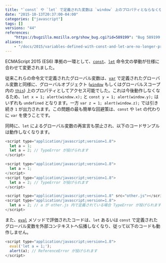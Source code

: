 ```yaml
---
title: "`const` や `let` で定義された変数は `window` 上のプロパティとならなくなり、`let` による再宣言は例外が投げられます"
date: "2015-10-13T20:37:00-04:00"
categories: ["javascript"]
tags: []
versions: "44"
references:
    "https://bugzilla.mozilla.org/show_bug.cgi?id=589199": "Bug 589199 - Add an extra scope chain object for top-level script execution, encountered just before the global object, containing top-level |let| declaration bindings"
aliases:
    - "/docs/2015/variables-defined-with-const-and-let-are-no-longer-properties-on-window/"
---
```

ECMAScript 2015 (ES6) 準拠の一環として、[`const`](https://developer.mozilla.org/ja/docs/Web/JavaScript/Reference/Statements/const)、[`let`](https://developer.mozilla.org/ja/docs/Web/JavaScript/Reference/Statements/let) 命令文の挙動が仕様に合わせて変更されました。

従来これらの命令文で定義されたグローバル変数は、[`var`](https://developer.mozilla.org/ja/docs/Web/JavaScript/Reference/Statements/var) で定義されたグローバル変数と同様に、グローバルオブジェクト ([`window`](https://developer.mozilla.org/ja/docs/Web/API/Window) もしくはグローバルスコープ内の [`this`](https://developer.mozilla.org/ja/docs/Web/JavaScript/Reference/Operators/this)) 上のプロパティとしてアクセス可能でした。これは今後動作しなくなるため、`let x = 1; alert(window.x);` と `const y = 1; alert(window.y);` はいずれも `undefined` となります。一方 `var z = 1; alert(window.z);` では引き続き `1` が出力されます。この問題の最も簡単な回避策は、`const` や `let` の代わりに `var` を使うことです。

同時に、`let` によるグローバル変数の再宣言も禁止され、以下のコードサンプルは動作しなくなります。

```js
<script type="application/javascript;version=1.8">
  let a = 1;
  let a = 2; // TypeError が投げられます
</script>
```

```js
<script type="application/javascript;version=1.8">
  let a = 1;
</script>
<script type="application/javascript;version=1.8">
  let a = 2; // TypeError が投げられます
</script>
```

```js
<script type="application/javascript;version=1.8" src="other.js"></script>
<script type="application/javascript;version=1.8">
  let a = 2; // a が other.js 内で定義されている場合 TypeError が投げられます
</script>
```

また、[`eval`](https://developer.mozilla.org/en-US/docs/Web/JavaScript/Reference/Global_Objects/eval) メソッドで評価されたコードは、`let` あるいは `const` で定義されたグローバル変数を外部コンテキストへ伝播しなくなり、従って以下のコードも動作しません。

```js
<script type="application/javascript;version=1.8">
  eval('let a = 1;');
  alert(a); // ReferenceError が投げられます
</script>
```
